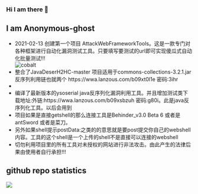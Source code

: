 ### Hi I am there 👋

<!--
**Anonymous-ghost/Anonymous-ghost** is a ✨ _special_ ✨ repository because its `README.md` (this file) appears on your GitHub profile.

Here are some ideas to get you started:

- 🔭 I’m currently working on ...
- 🌱 I’m currently learning ...
- 👯 I’m looking to collaborate on ...
- 🤔 I’m looking for help with ...
- 💬 Ask me about ...
- 📫 How to reach me: ...
- 😄 Pronouns: ...
- ⚡ Fun fact: ...
-->
<h2>I am Anonymous-ghost</h2>
<ul>
  <li>2021-02-13 创建第一个项目 AttackWebFrameworkTools。这是一款专门对各种框架进行自动化漏洞测试工具。只要填写要测试的url即可实现傻瓜式自动化批量测试!!!<br/>
  <img src="https://github-readme-stats.vercel.app/api/pin/?username=Anonymous-ghost&amp;repo=AttackWebFrameworkTools&amp;cache_seconds=86400&amp;theme=cobalt" alt="cobalt" style="max-width:100%;"></li>
  <li>整合了JavaDeserH2HC-master 项目适用于commons-collections-3.2.1.jar反序列利用链也就两个 https://wwa.lanzous.com/b09xt0l1e
密码:3ihr <li>
  <li>编译了最新版本的ysoserial java反序列化漏洞利用工具。并且增加测试类下载地址:外链:https://wwa.lanzous.com/b09xsbzuh 密码:g80i。此是java反序列化工具。以后会用到</li>
<li>项目如果是直接getshell的那么连接工具是Behinder_v3.0 Beta 6 或者是 antSword 或者是菜刀。</li>
   <li>另外如果shell提示postData:之类的的意思就是要post提交你自己的webshell内容。工具的这个shell是一个上传的shell不是直接可以连接的webshell</li>
  <li>切勿利用项目里的所有工具对未授权的网站进行非法攻击。由此产生的法律后果由使用者自行承担!!!</li>
</ul>

<h2>github repo statistics</h2>
<img align="left" src="https://github-readme-stats.vercel.app/api?username=Anonymous-ghost&show_icons=true&theme=blueberry" style="max-width:100%;">
 
